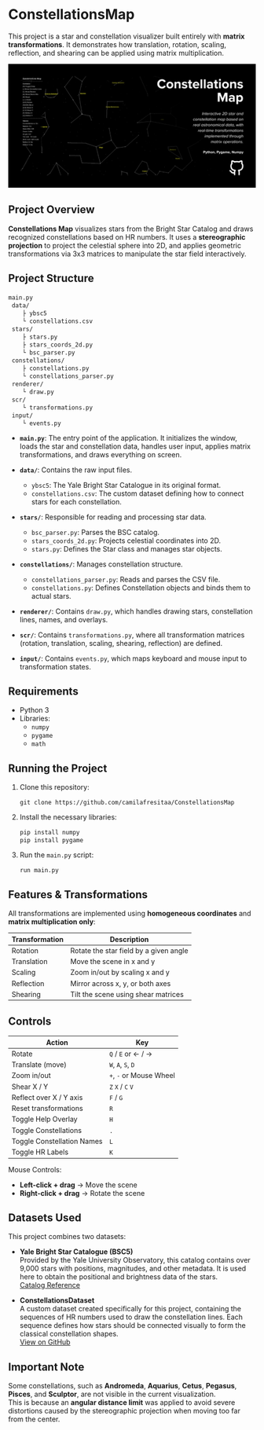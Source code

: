 # ConstellationsMap
This project is a star and constellation visualizer built entirely with **matrix transformations**. It demonstrates how translation, rotation, scaling, reflection, and shearing can be applied using matrix multiplication.

![Constellations Map Banner](https://github.com/camilafresitaa/ConstellationsMap/blob/main/banner.jpg)

## Project Overview

**Constellations Map** visualizes stars from the Bright Star Catalog and draws recognized constellations based on HR numbers. It uses a **stereographic projection** to project the celestial sphere into 2D, and applies geometric transformations via 3x3 matrices to manipulate the star field interactively.

## Project Structure

```
main.py
 data/
    ├️ ybsc5
    └️ constellations.csv
 stars/
    ├️ stars.py
    ├️ stars_coords_2d.py
    └️ bsc_parser.py
 constellations/
    ├️ constellations.py
    └️ constellations_parser.py
 renderer/
    └️ draw.py
 scr/
    └️ transformations.py
 input/
    └️ events.py
```

- **`main.py`**: The entry point of the application. It initializes the window, loads the star and constellation data, handles user input, applies matrix transformations, and draws everything on screen.

- **`data/`**: Contains the raw input files.
  - `ybsc5`: The Yale Bright Star Catalogue in its original format.
  - `constellations.csv`: The custom dataset defining how to connect stars for each constellation.

- **`stars/`**: Responsible for reading and processing star data.
  - `bsc_parser.py`: Parses the BSC catalog.
  - `stars_coords_2d.py`: Projects celestial coordinates into 2D.
  - `stars.py`: Defines the Star class and manages star objects.

- **`constellations/`**: Manages constellation structure.
  - `constellations_parser.py`: Reads and parses the CSV file.
  - `constellations.py`: Defines Constellation objects and binds them to actual stars.

- **`renderer/`**: Contains `draw.py`, which handles drawing stars, constellation lines, names, and overlays.

- **`scr/`**: Contains `transformations.py`, where all transformation matrices (rotation, translation, scaling, shearing, reflection) are defined.

- **`input/`**: Contains `events.py`, which maps keyboard and mouse input to transformation states.

## Requirements

- Python 3
- Libraries:
  - `numpy`
  - `pygame`
  - `math`

## Running the Project

1. Clone this repository:
   
   ```
   git clone https://github.com/camilafresitaa/ConstellationsMap
   ```

2. Install the necessary libraries:

   ```
   pip install numpy
   pip install pygame
   ```

3. Run the `main.py` script:

   ```
   run main.py
   ```

## Features & Transformations

All transformations are implemented using **homogeneous coordinates** and **matrix multiplication only**:

| Transformation | Description |
|----------------|-------------|
| Rotation    | Rotate the star field by a given angle |
| Translation | Move the scene in x and y |
| Scaling     | Zoom in/out by scaling x and y |
| Reflection  | Mirror across x, y, or both axes |
| Shearing    | Tilt the scene using shear matrices |

## Controls

| Action                    | Key              |
|---------------------------|------------------|
| Rotate                    | `Q` / `E` or ← / → |
| Translate (move)          | `W`, `A`, `S`, `D` |
| Zoom in/out               | `+`, `-` or Mouse Wheel |
| Shear X / Y               | `Z` `X` / `C` `V` |
| Reflect over X / Y axis   | `F` / `G`         |
| Reset transformations     | `R`              |
| Toggle Help Overlay       | `H`              |
| Toggle Constellations     | `.`              |
| Toggle Constellation Names| `L`              |
| Toggle HR Labels          | `K`              |

Mouse Controls:
- **Left-click + drag** → Move the scene
- **Right-click + drag** → Rotate the scene

## Datasets Used

This project combines two datasets:

- **Yale Bright Star Catalogue (BSC5)**  
  Provided by the Yale University Observatory, this catalog contains over 9,000 stars with positions, magnitudes, and other metadata. It is used here to obtain the positional and brightness data of the stars.  
  [Catalog Reference](http://tdc-www.harvard.edu/catalogs/bsc5.html)

- **ConstellationsDataset**  
  A custom dataset created specifically for this project, containing the sequences of HR numbers used to draw the constellation lines. Each sequence defines how stars should be connected visually to form the classical constellation shapes.  
  [View on GitHub](https://github.com/camilafresitaa/ConstellationsDataset)

## Important Note

Some constellations, such as **Andromeda**, **Aquarius**, **Cetus**, **Pegasus**, **Pisces**, and **Sculptor**, are not visible in the current visualization.  
This is because an **angular distance limit** was applied to avoid severe distortions caused by the stereographic projection when moving too far from the center.

